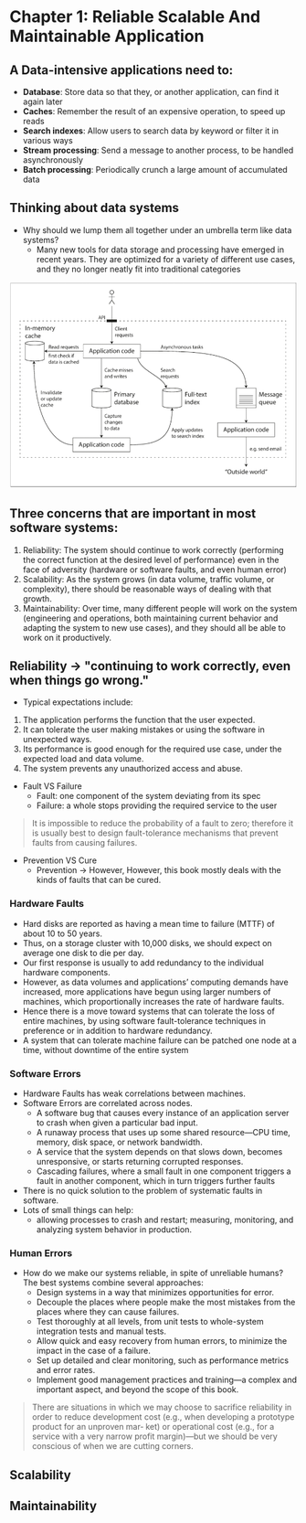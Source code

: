# Chapter 1: Reliable Scalable And Maintainable Application

## A Data-intensive applications need to:
- **Database**: Store data so that they, or another application, can find it again later
- **Caches**: Remember the result of an expensive operation, to speed up reads
- **Search indexes**: Allow users to search data by keyword or filter it in various ways
- **Stream processing**: Send a message to another process, to be handled asynchronously
- **Batch processing**: Periodically crunch a large amount of accumulated data

## Thinking about data systems
- Why should we lump them all together under an umbrella term like data systems?
  - Many new tools for data storage and processing have emerged in recent years. They are optimized for a variety of different use cases, and they no longer neatly fit into traditional categories

![ExampleArchitectureforDataSystem.png](ExampleArchitectureforDataSystem.png)

## Three concerns that are important in most software systems:
1. Reliability: The system should continue to work correctly (performing the correct function at the desired level of performance) even in the face of adversity (hardware or software faults, and even human error)
2. Scalability: As the system grows (in data volume, traffic volume, or complexity), there should be reasonable ways of dealing with that growth.
3. Maintainability: Over time, many different people will work on the system (engineering and operations, both maintaining current behavior and adapting the system to new use cases), and they should all be able to work on it productively.

## Reliability -> "continuing to work correctly, even when things go wrong."
- Typical expectations include:
1. The application performs the function that the user expected. 
2. It can tolerate the user making mistakes or using the software in unexpected ways.
3. Its performance is good enough for the required use case, under the expected load and data volume.
4. The system prevents any unauthorized access and abuse.

- Fault VS Failure
  - Fault: one component of the system deviating from its spec
  - Failure: a whole stops providing the required service to the user

> It is impossible to reduce the probability of a fault to zero; therefore it is usually best to design fault-tolerance mechanisms that prevent faults from causing failures.

- Prevention VS Cure 
  - Prevention -> However, However, this book mostly deals with the kinds of faults that can be cured.

### Hardware Faults
- Hard disks are reported as having a mean time to failure (MTTF) of about 10 to 50 years.
- Thus, on a storage cluster with 10,000 disks, we should expect on average one disk to die per day.
- Our first response is usually to add redundancy to the individual hardware components.
- However, as data volumes and applications’ computing demands have increased, more applications have begun using larger numbers of machines, which proportionally increases the rate of hardware faults.
- Hence there is a move toward systems that can tolerate the loss of entire machines, by using software fault-tolerance techniques in preference or in addition to hardware redundancy.
- A system that can tolerate machine failure can be patched one node at a time, without downtime of the entire system

### Software Errors
- Hardware Faults has weak correlations between machines.
- Software Errors are correlated across nodes.
  - A software bug that causes every instance of an application server to crash when given a particular bad input.
  - A runaway process that uses up some shared resource—CPU time, memory, disk space, or network bandwidth.
  - A service that the system depends on that slows down, becomes unresponsive, or starts returning corrupted responses.
  - Cascading failures, where a small fault in one component triggers a fault in another component, which in turn triggers further faults
- There is no quick solution to the problem of systematic faults in software.
- Lots of small things can help:
  - allowing processes to crash and restart; measuring, monitoring, and analyzing system behavior in production.

### Human Errors
- How do we make our systems reliable, in spite of unreliable humans? The best systems combine several approaches:
  - Design systems in a way that minimizes opportunities for error.
  - Decouple the places where people make the most mistakes from the places where they can cause failures.
  - Test thoroughly at all levels, from unit tests to whole-system integration tests and manual tests.
  - Allow quick and easy recovery from human errors, to minimize the impact in the case of a failure.
  - Set up detailed and clear monitoring, such as performance metrics and error rates.
  - Implement good management practices and training—a complex and important aspect, and beyond the scope of this book.

> There are situations in which we may choose to sacrifice reliability in order to reduce development cost (e.g., when developing a prototype product for an unproven mar‐ ket) or operational cost (e.g., for a service with a very narrow profit margin)—but we should be very conscious of when we are cutting corners.

## Scalability
## Maintainability
